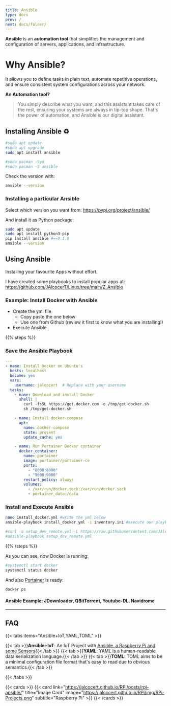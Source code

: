 ```yaml
---
title: Ansible
type: docs
prev: /
next: docs/folder/
---
```


**Ansible** is an **automation tool** that simplifies the management and configuration of servers, applications, and infrastructure. 

# Why Ansible?

It allows you to define tasks in plain text, automate repetitive operations, and ensure consistent system configurations across your network.

**An Automation tool?**

> You simply describe what you want, and this assistant takes care of the rest, ensuring your systems are always in tip-top shape. That's the power of automation, and Ansible is our digital assistant.

## Installing Ansible ♻️

```sh
#sudo apt update
#sudo apt upgrade
sudo apt install ansible

#sudo pacman -Syu
#sudo pacman -S ansible
```

Check the version with:

```sh
ansible --version
```

### Installing a particular Ansible

Select which version you want from: <https://pypi.org/project/ansible/>

And install it as Python package:

```sh
sudo apt update
sudo apt install python3-pip
pip install ansible #==9.1.0
ansible --version
```

## Using Ansible

Installing your favourite Apps without effort.

I have created some playbooks to install popular apps at: <https://github.com/JAlcocerT/Linux/tree/main/Z_Ansible>


### Example: Install Docker with Ansible

* Create the yml file 
    * Copy paste the one below
    * Use one from Github (review it first to know what you are installing!)
* Execute Ansible

{{% steps %}}

### Save the Ansible Playbook

```yml
---
- name: Install Docker on Ubuntu's
  hosts: localhost
  become: yes
  vars:
    username: jalcocert  # Replace with your username
  tasks:
    - name: Download and install Docker
      shell: |
        curl -fsSL https://get.docker.com -o /tmp/get-docker.sh
        sh /tmp/get-docker.sh

    - name: Install docker-compose
      apt:
        name: docker-compose
        state: present
        update_cache: yes

    - name: Run Portainer Docker container
      docker_container:
        name: portainer
        image: portainer/portainer-ce
        ports:
          - "8000:8000"
          - "9000:9000"
        restart_policy: always
        volumes:
          - /var/run/docker.sock:/var/run/docker.sock
          - portainer_data:/data
```

### Install and Execute Ansible

```sh
nano install_docker.yml #write the yml below
ansible-playbook install_docker.yml -i inventory.ini #execute our playbook

#curl -o setup_dev_remote.yml -L https://raw.githubusercontent.com/JAlcocerT/Linux/main/Z_Ansible/setup_dev_remote.yml
#ansible-playbook setup_dev_remote.yml
```
{{% /steps %}}


As you can see, now Docker is running:

```sh
#systemctl start docker
systemctl status docker
```

And also [Portainer](https://fossengineer.com/selfhosting-portainer-docker/) is ready:

```sh
docker ps
```

#### Ansible Example: JDownloader, QBitTorrent, Youtube-DL, Navidrome

---

## FAQ

{{< tabs items="Ansible+IoT,YAML,TOML" >}}

  {{< tab >}}**Ansible+IoT**: An IoT Project with [Ansible, a Raspberry Pi and some Sensors](https://jalcocert.github.io/RPi/posts/rpi-ansible/){{< /tab >}}
  {{< tab >}}**YAML**: YAML is a human-readable data serialization language.{{< /tab >}}
  {{< tab >}}**TOML**: TOML aims to be a minimal configuration file format that's easy to read due to obvious semantics.{{< /tab >}}

{{< /tabs >}}


{{< cards >}}
  {{< card link="https://jalcocert.github.io/RPi/posts/rpi-ansible/" title="Image Card" image="https://jalcocert.github.io/RPi/img/RPi-Projects.png" subtitle="Raspberry Pi" >}}
{{< /cards >}}


<!-- {{< cards >}}
  {{< card link="https://jalcocert.github.io/RPi/posts/rpi-ansible/" title="Image Card" image="https://source.unsplash.com/featured/800x600?landscape" subtitle="Raspberry Pi" >}}
{{< /cards >}} -->